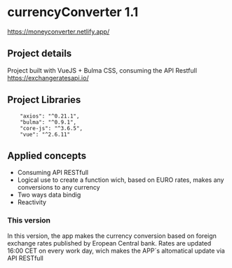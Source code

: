 # currencyConverter 1.1
https://moneyconverter.netlify.app/

## Project details
 Project built with VueJS + Bulma CSS, consuming the API Restfull https://exchangeratesapi.io/
 
## Project Libraries
```
    "axios": "^0.21.1",
    "bulma": "^0.9.1",
    "core-js": "^3.6.5",
    "vue": "^2.6.11"
```
 
## Applied concepts
 * Consuming API RESTfull
 * Logical use to create a function wich, based on EURO rates, makes any conversions to any currency
 * Two ways data bindig
 * Reactivity
 
 ### This version

In this version, the app makes the currency conversion based on foreign exchange rates published by Eropean Central bank.
Rates are updated 16:00 CET on every work day, wich makes the APP´s altomatical update via API RESTfull
 
 
 
